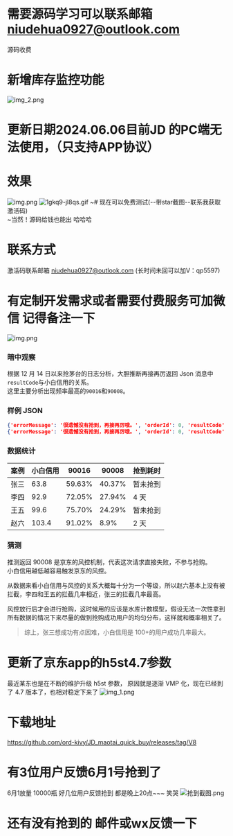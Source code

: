 # 需要源码学习可以联系邮箱 niudehua0927@outlook.com
源码收费
# 新增库存监控功能
![img_2.png](img_2.png)
# 更新日期2024.06.06目前JD 的PC端无法使用，（只支持APP协议）
# 效果
![img.png](xg%2Fimg.png)
![1gkq9-jl8qs.gif](xg%2F1gkq9-jl8qs.gif)
~# 现在可以免费测试(--带star截图--联系我获取激活码)  
~当然！源码给钱也能出 哈哈哈
# 联系方式
激活码联系邮箱 niudehua0927@outlook.com (长时间未回可以加V：qp5597)

# 有定制开发需求或者需要付费服务可加微信  记得备注一下  
![img.png](img.png)

### 暗中观察

根据 12 月 14 日以来抢茅台的日志分析，大胆推断再接再厉返回 Json 消息中`resultCode`与小白信用的关系。  
这里主要分析出现频率最高的`90016`和`90008`。

### 样例 JSON

```json
{'errorMessage': '很遗憾没有抢到，再接再厉哦。', 'orderId': 0, 'resultCode': 90016, 'skuId': 0, 'success': False}
{'errorMessage': '很遗憾没有抢到，再接再厉哦。', 'orderId': 0, 'resultCode': 90008, 'skuId': 0, 'success': False}
```

### 数据统计

| 案例 | 小白信用 | 90016  | 90008  | 抢到耗时 |
| ---- | -------- | ------ | ------ | -------- |
| 张三 | 63.8     | 59.63% | 40.37% | 暂未抢到 |
| 李四 | 92.9     | 72.05% | 27.94% | 4 天     |
| 王五 | 99.6     | 75.70% | 24.29% | 暂未抢到 |
| 赵六 | 103.4    | 91.02% | 8.9%   | 2 天     |

### 猜测

推测返回 90008 是京东的风控机制，代表这次请求直接失败，不参与抢购。  
小白信用越低越容易触发京东的风控。

从数据来看小白信用与风控的关系大概每十分为一个等级，所以赵六基本上没有被拦截，李四和王五的拦截几率相近，张三的拦截几率最高。

风控放行后才会进行抢购，这时候用的应该是水库计数模型，假设无法一次性拿到所有数据的情况下来尽量的做到抢购成功用户的均匀分布，这样就和概率相关了。

> 综上，张三想成功有点困难，小白信用是 100+的用户成功几率最大。


# 更新了京东app的h5st4.7参数
最近某东也是在不断的维护升级 h5st 参数， 原因就是逐渐 VMP 化，现在已经到了 4.7 版本了，也相对稳定下来了
![img_1.png](img_1.png)


# 下载地址  
https://github.com/ord-kivy/JD_maotai_quick_buy/releases/tag/V8

# 有3位用户反馈6月1号抢到了
6月1放量 10000瓶 好几位用户反馈抢到 
都是晚上20点~~~ 笑哭
![抢到截图.png](抢到截图.png)

# 还有没有抢到的  邮件或wx反馈一下

